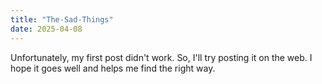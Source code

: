 ```yaml
---
title: "The-Sad-Things"
date: 2025-04-08
---
```


Unfortunately, my first post didn't work.
So, I'll try posting it on the web.
I hope it goes well and helps me find the right way.
